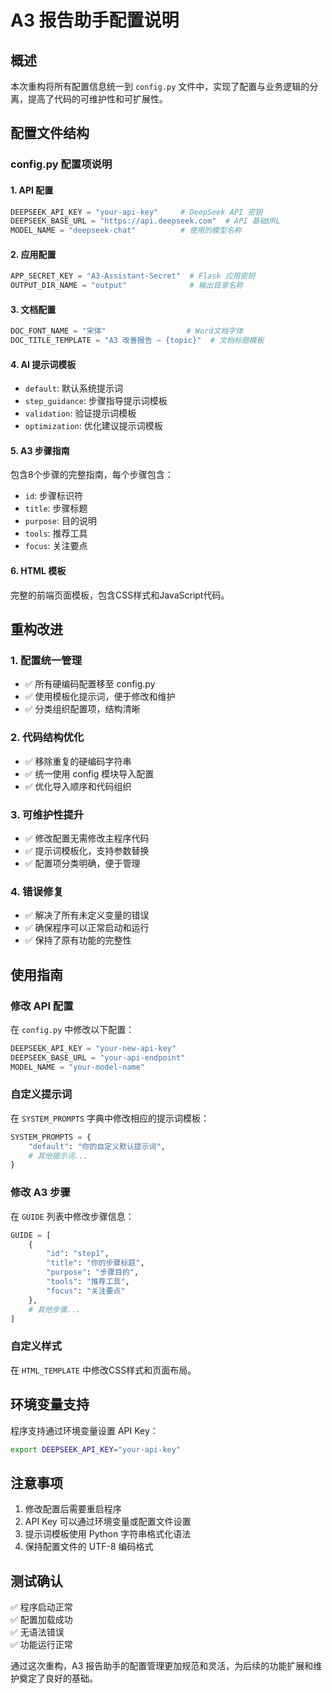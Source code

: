 # A3 报告助手配置说明

## 概述
本次重构将所有配置信息统一到 `config.py` 文件中，实现了配置与业务逻辑的分离，提高了代码的可维护性和可扩展性。

## 配置文件结构

### config.py 配置项说明

#### 1. API 配置
```python
DEEPSEEK_API_KEY = "your-api-key"     # DeepSeek API 密钥
DEEPSEEK_BASE_URL = "https://api.deepseek.com"  # API 基础URL
MODEL_NAME = "deepseek-chat"          # 使用的模型名称
```

#### 2. 应用配置
```python
APP_SECRET_KEY = "A3-Assistant-Secret"  # Flask 应用密钥
OUTPUT_DIR_NAME = "output"              # 输出目录名称
```

#### 3. 文档配置
```python
DOC_FONT_NAME = "宋体"                  # Word文档字体
DOC_TITLE_TEMPLATE = "A3 改善报告 – {topic}"  # 文档标题模板
```

#### 4. AI 提示词模板
- `default`: 默认系统提示词
- `step_guidance`: 步骤指导提示词模板
- `validation`: 验证提示词模板
- `optimization`: 优化建议提示词模板

#### 5. A3 步骤指南
包含8个步骤的完整指南，每个步骤包含：
- `id`: 步骤标识符
- `title`: 步骤标题
- `purpose`: 目的说明
- `tools`: 推荐工具
- `focus`: 关注要点

#### 6. HTML 模板
完整的前端页面模板，包含CSS样式和JavaScript代码。

## 重构改进

### 1. 配置统一管理
- ✅ 所有硬编码配置移至 config.py
- ✅ 使用模板化提示词，便于修改和维护
- ✅ 分类组织配置项，结构清晰

### 2. 代码结构优化
- ✅ 移除重复的硬编码字符串
- ✅ 统一使用 config 模块导入配置
- ✅ 优化导入顺序和代码组织

### 3. 可维护性提升
- ✅ 修改配置无需修改主程序代码
- ✅ 提示词模板化，支持参数替换
- ✅ 配置项分类明确，便于管理

### 4. 错误修复
- ✅ 解决了所有未定义变量的错误
- ✅ 确保程序可以正常启动和运行
- ✅ 保持了原有功能的完整性

## 使用指南

### 修改 API 配置
在 `config.py` 中修改以下配置：
```python
DEEPSEEK_API_KEY = "your-new-api-key"
DEEPSEEK_BASE_URL = "your-api-endpoint"
MODEL_NAME = "your-model-name"
```

### 自定义提示词
在 `SYSTEM_PROMPTS` 字典中修改相应的提示词模板：
```python
SYSTEM_PROMPTS = {
    "default": "你的自定义默认提示词",
    # 其他提示词...
}
```

### 修改 A3 步骤
在 `GUIDE` 列表中修改步骤信息：
```python
GUIDE = [
    {
        "id": "step1",
        "title": "你的步骤标题",
        "purpose": "步骤目的",
        "tools": "推荐工具",
        "focus": "关注要点"
    },
    # 其他步骤...
]
```

### 自定义样式
在 `HTML_TEMPLATE` 中修改CSS样式和页面布局。

## 环境变量支持
程序支持通过环境变量设置 API Key：
```bash
export DEEPSEEK_API_KEY="your-api-key"
```

## 注意事项
1. 修改配置后需要重启程序
2. API Key 可以通过环境变量或配置文件设置
3. 提示词模板使用 Python 字符串格式化语法
4. 保持配置文件的 UTF-8 编码格式

## 测试确认
✅ 程序启动正常  
✅ 配置加载成功  
✅ 无语法错误  
✅ 功能运行正常  

通过这次重构，A3 报告助手的配置管理更加规范和灵活，为后续的功能扩展和维护奠定了良好的基础。
